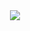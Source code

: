 <div align="center">
  <a href="https://imgasm.com/9s3f6k">
    <img src="https://file.imgasm.com/3762316339306465323139353065343036306538366165386564346135363833.png">
  </a>
</div>